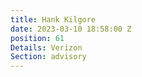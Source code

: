 ```yaml
---
title: Hank Kilgore
date: 2023-03-10 18:58:00 Z
position: 61
Details: Verizon
Section: advisory
---
```


